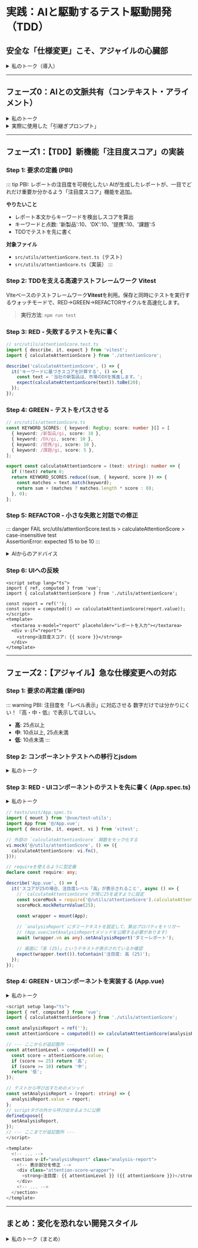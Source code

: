 # 実践：AIと駆動するテスト駆動開発（TDD）

## 安全な「仕様変更」こそ、アジャイルの心臓部

<details>
<summary>私のトーク（導入）</summary>

「ビジネスは常に変化します。昨日決まった仕様が、今日には変わる。この『変化』に、いかに迅速かつ安全に対応できるか。それこそが、開発チームの価値、ひいては事業のROIを決定づけます。

これからお見せするのは、単なるリファクタリングではありません。AIという相棒を得た私たちが、テスト駆動開発（TDD）というアジャイルの原則を武器に、予測不能な仕様変更という荒波をどう乗りこなすか、そのライブセッションです。私たちの『バイブコーディング』が、いかにして変化を『コスト』から『価値向上のチャンス』に変えるか、ご覧ください。」

</details>

---

## フェーズ0：AIとの文脈共有（コンテキスト・アライメント）

<details>
<summary>私のトーク</summary>

「AIとのペアプログラミングを成功させる秘訣は、最初に『何を』『どうしたいか』の全体像を共有することです。スレッドが変わったり、日をまたいで作業を再開した場合でも、AIが即戦力となるかは、この最初の情報共有の質にかかっています。ここではGeminiに渡す『引継ぎプロンプト』と、重要な添付資料を同時に渡す仕組みを示します。」

</details>

<details>
<summary>実際に使用した「引継ぎプロンプト」</summary>

```text
Geminiさん、前のスレッドからの引継ぎ情報です。
1. AIマーケットアナリストURL  
   https://hara0511my-market-analyst.vercel.app/
2. 添付1: 企業分析レポート画面 (report.png)
3. 添付2: 追加質問インターフェース (qa.png)
4. 添付3: App.vue の現状ソース (App.vue)
5. PBI: レポートの注目度を可視化したい
   - 本文からキーワード検出→スコア算出
   - 新製品(10), DX(10), 提携(10), 課題(5)
   - 「注目度スコア: [計算結果]」表示
   - 開発はTDDでテスト先行（Vitest）
   上記が理解できたらOKの返事をお願いします。
```

**添付資料ダウンロード**

- [report.png](https://www.google.com/search?q=/report.png)
- [qa.png](https://www.google.com/search?q=/qa.png)
- <a href="/App.vue" download="App.vue" type="text/plain; charset=UTF-8">App.vue</a>

このプロンプトには、AIが作業を理解するために必要な **「目的」「現状」「タスク」「手段」「添付資料」** がすべて含まれています。

</details>

---

## フェーズ1：【TDD】新機能「注目度スコア」の実装

### Step 1: 要求の定義 (PBI)

::: tip PBI: レポートの注目度を可視化したい
AIが生成したレポートが、一目でどれだけ重要か分かるよう「注目度スコア」機能を追加。

**やりたいこと**

- レポート本文からキーワードを検出しスコアを算出
- キーワードと点数: '新製品':10、'DX':10、'提携':10、'課題':5
- TDDでテストを先に書く

**対象ファイル**

- `src/utils/attentionScore.test.ts`（テスト）
- `src/utils/attentionScore.ts`（実装）
:::

### Step 2: TDDを支える高速テストフレームワーク **Vitest**

Viteベースのテストフレームワーク**Vitest**を利用。保存と同時にテストを実行するウォッチモードで、RED→GREEN→REFACTORサイクルを高速化します。

> **実行方法**: `npm run test`

### Step 3: RED - 失敗するテストを先に書く

```ts
// src/utils/attentionScore.test.ts
import { describe, it, expect } from 'vitest';
import { calculateAttentionScore } from './attentionScore';

describe('calculateAttentionScore', () => {
  it('キーワードに基づきスコアを計算する', () => {
    const text = '当社の新製品は、市場のDXを推進します。';
    expect(calculateAttentionScore(text)).toBe(20);
  });
});
```

### Step 4: GREEN - テストをパスさせる

```ts
// src/utils/attentionScore.ts
const KEYWORD_SCORES: { keyword: RegExp; score: number }[] = [
  { keyword: /新製品/gi, score: 10 },
  { keyword: /DX/gi, score: 10 },
  { keyword: /提携/gi, score: 10 },
  { keyword: /課題/gi, score: 5 },
];

export const calculateAttentionScore = (text: string): number => {
  if (!text) return 0;
  return KEYWORD_SCORES.reduce((sum, { keyword, score }) => {
    const matches = text.match(keyword);
    return sum + (matches ? matches.length * score : 0);
  }, 0);
};
```

### Step 5: REFACTOR - 小さな失敗と対話での修正

::: danger
FAIL src/utils/attentionScore.test.ts > calculateAttentionScore > case-insensitive test  
AssertionError: expected 15 to be 10
:::

<details>
<summary>AIからのアドバイス</summary>

::: info
「文字列『企業のdx化は重要な経営課題です。』には dx(10点) と 課題(5点) が含まれるため、合計15点が正解です。  
テスト期待値を修正しましょう。」
:::

</details>

### Step 6: UIへの反映

```vue
<script setup lang="ts">
import { ref, computed } from 'vue';
import { calculateAttentionScore } from './utils/attentionScore';

const report = ref('');
const score = computed(() => calculateAttentionScore(report.value));
</script>
<template>
  <textarea v-model="report" placeholder="レポートを入力"></textarea>
  <div v-if="report">
    <strong>注目度スコア: {{ score }}</strong>
  </div>
</template>
```

---

## フェーズ2：【アジャイル】急な仕様変更への対応

### Step 1: 要求の再定義 (新PBI)

::: warning PBI: 注目度を「レベル表示」に対応させる
数字だけでは分かりにくい！『高・中・低』で表示してほしい。

- **高**: 25点以上
- **中**: 10点以上, 25点未満
- **低**: 10点未満
:::

### Step 2: コンポーネントテストへの移行とjsdom

<details>
<summary>私のトーク</summary>

「今回の仕様変更は、単なるデータ計算ではなく、『UIの表示を変える』ことが目的です。そこで、テストのレベルを一段階上げ、ビジネスロジックとUIを結合したコンポーネントテストに移行します。これにより、ユーザーが実際に目にする画面の振る舞いを直接テストできます。VitestでVueコンポーネントをテストするには、Node.js環境でブラウザのDOM（画面の構造）をシミュレートする必要があり、そのためにjsdomというライブラリを利用します。これはVitestの初期設定で導入済みです。」

</details>



### Step 3:  RED - UIコンポーネントのテストを先に書く (App.spec.ts)

<details>
<summary>私のトーク</summary>

「App.vueコンポーネントに対し、『スコアが25点なら"高"と表示されること』という新しい仕様を、テストコードで表現するようAIに依頼します。calculateAttentionScore関数は外部のモジュールなので、テストの関心を分離するためにモック化するのがポイントです。」

</details>

```ts
// tests/unit/App.spec.ts
import { mount } from '@vue/test-utils';
import App from '@/App.vue';
import { describe, it, expect, vi } from 'vitest';

// 外部の `calculateAttentionScore` 関数をモック化する
vi.mock('@/utils/attentionScore', () => ({
  calculateAttentionScore: vi.fn(),
}));

// requireを使えるように型定義
declare const require: any;

describe('App.vue', () => {
  it('スコアが25の場合、注目度レベル「高」が表示されること', async () => {
    // `calculateAttentionScore`が常に25を返すように設定
    const scoreMock = require('@/utils/attentionScore').calculateAttentionScore;
    scoreMock.mockReturnValue(25);

    const wrapper = mount(App);
    
    // `analysisReport`にダミーテキストを設定して、算出プロパティをトリガー
    // (App.vueにsetAnalysisReportメソッドを公開する必要があります)
    await (wrapper.vm as any).setAnalysisReport('ダミーレポート');

    // 画面に「高 (25)」というテキストが表示されているか確認
    expect(wrapper.text()).toContain('注目度: 高 (25)');
  });
});
```

### Step 4:  GREEN - UIコンポーネントを実装する (App.vue)

<details>
<summary>私のトーク</summary>

「このUIテストをパスさせるために、レベルを判定する新しいロジックをApp.vueコンポーネント内に直接実装します。外部ファイルを変更しないため、改修がこのコンポーネントだけで完結し、影響範囲を最小限に抑えられます。」
</details>

```ts
<script setup lang="ts">
import { ref, computed } from 'vue';
import { calculateAttentionScore } from './utils/attentionScore';

const analysisReport = ref('');
const attentionScore = computed(() => calculateAttentionScore(analysisReport.value));

// --- ここからが追記箇所 ---
const attentionLevel = computed(() => {
  const score = attentionScore.value;
  if (score >= 25) return '高';
  if (score >= 10) return '中';
  return '低';
});

// テストから呼び出すためのメソッド
const setAnalysisReport = (report: string) => {
  analysisReport.value = report;
};
// scriptタグの外から呼び出せるように公開
defineExpose({
  setAnalysisReport,
});
// --- ここまでが追記箇所 ---
</script>

<template>
  <!-- ... -->
  <section v-if="analysisReport" class="analysis-report">
    <!-- 表示部分を修正 -->
    <div class="attention-score-wrapper">
      <strong>注目度: {{ attentionLevel }} ({{ attentionScore }})</strong>
    </div>
    <!-- ... -->
  </section>
</template>
```


---

## まとめ：変化を恐れない開発スタイル

<details>
<summary>私のトーク（まとめ）</summary>

「テストは『後から書く面倒な作業』ではなく、未来の仕様変更を防ぐ投資です。AIアシスタントが文脈を跨いでサポートすることで、情報コストがゼロに。失敗もすぐに解決。TDD×AIこそ、変化の時代を勝ち抜く開発スタイルです。」

</details>
